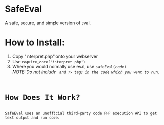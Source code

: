 <h1>SafeEval</h1>
<p>A safe, secure, and simple version of eval.</p>
<h1>How to Install:</h1>
<ol>
<li>Copy "interpret.php" onto your webserver</li>
<li>Use <code>require_once("interpret.php")</code></li>
<li>Where you would normally use eval, use <code>safeEval(<i>code</i>)</code></li>
<i>NOTE: Do not include <code><?php</code> and <code>?></code> tags in the code which you want to run.</i>
</ol>
<h1>How Does It Work?</h1>
SafeEval uses an unofficial third-party code PHP execution API to get text output and run code.
